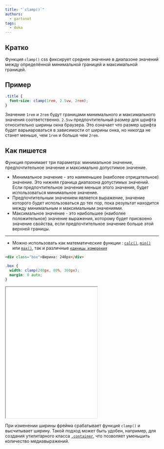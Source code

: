 ```yaml
---
title: "`clamp()`"
authors:
  - gartonot
tags:
  - doka
---
```


## Кратко
Функция `clamp()` css фиксирует среднее значение в диапазоне значений между определённой минимальной границей и максимальной границей.

## Пример

```css
.title {
  font-size: clamp(1rem, 2.5vw, 2rem);
}
```

Значение `1rem` и `2rem` будут границами минимального и максимального значения соответственно. `2.5vw` предпочтительный размер для шрифта относительно ширины окна браузера. Это означает что размер шрифта будет варьиароваться в зависимости от ширины онка, но никогда не станет меньше, чем `1rem` и больше чем `2rem`.

## Как пишется

Функция принимает три параметра: минимальное значение, предпочтительное значение и максимально допустимое значение.

- Минимальное значение - это наименьшее (наиболее отрицательное) значение. Это нижняя граница диапазона допустимых значений. Если предпочтительное значение меньше этого значения, будет использоваться минимальное значение.
- Предпочтительным значением является выражение, значение которого будет использоваться до тех пор, пока результат находится между минимальным и максимальным значениями.
- Максимальное значение - это наибольшее (наиболее положительное) значение выражения, которому будет присвоено значение свойства, если предпочтительное значение больше этой верхней границы.
---
- Можно использовать как математические функции : [`calc()`](/css/calc/), [`min()`](/css/min/) или [`max()`](/css/max/), так и различные [`единицы измерения`](/css/numeric-types/)
```html
<div class="box">Ширина: 240px</div>
```

```css
.box {
  width: clamp(240px, 80%, 360px);
  margin: 0 auto;
}
```

<iframe title="Размер блока" src="demos/dynamic-width/" height="430"></iframe>

При изменении ширины фрейма срабатывает функция `clamp()` и высчитывает ширину. Такой подход может быть удобен, например, для создания утилитарного класса [`.container`](/recipes/container/), что позволяет уменьшить количество медиавыражений.

